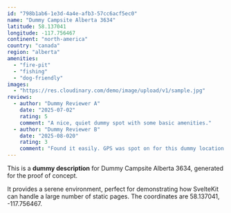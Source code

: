 ```yaml
---
id: "798b1ab6-1e3d-4a4e-afb3-57cc6acf5ec0"
name: "Dummy Campsite Alberta 3634"
latitude: 58.137041
longitude: -117.756467
continent: "north-america"
country: "canada"
region: "alberta"
amenities:
  - "fire-pit"
  - "fishing"
  - "dog-friendly"
images:
  - "https://res.cloudinary.com/demo/image/upload/v1/sample.jpg"
reviews:
  - author: "Dummy Reviewer A"
    date: "2025-07-02"
    rating: 5
    comment: "A nice, quiet dummy spot with some basic amenities."
  - author: "Dummy Reviewer B"
    date: "2025-08-020"
    rating: 3
    comment: "Found it easily. GPS was spot on for this dummy location."
---
```


This is a **dummy description** for Dummy Campsite Alberta 3634, generated for the proof of concept.

It provides a serene environment, perfect for demonstrating how SvelteKit can handle a large number of static pages. The coordinates are 58.137041, -117.756467.
